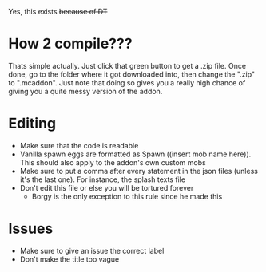 Yes, this exists ~~because of DT~~
# How 2 compile???
Thats simple actually. Just click that green button to get a .zip file. Once done, go to the folder where it got downloaded into, then change the ".zip" to ".mcaddon". Just note that doing so gives you a really high chance of giving you a quite messy version of the addon.
# Editing
* Make sure that the code is readable
* Vanilla spawn eggs are formatted as Spawn ((insert mob name here)). This should also apply to the addon's own custom mobs
* Make sure to put a comma after every statement in the json files (unless it's the last one). For instance, the splash texts file
* Don't edit this file or else you will be tortured forever
  * Borgy is the only exception to this rule since he made this
# Issues
* Make sure to give an issue the correct label
* Don't make the title too vague
